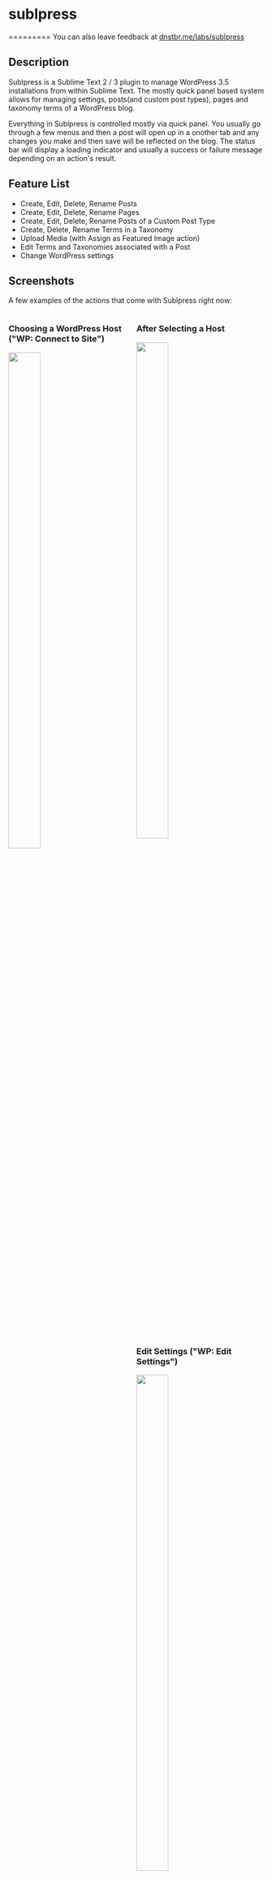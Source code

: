 # sublpress
=========
You can also leave feedback at [dnstbr.me/labs/sublpress](http://dnstbr.me/index.php/labs/sublpress)

## Description

Sublpress is a Sublime Text 2 / 3 plugin to manage WordPress 3.5 installations from within Sublime Text. The mostly quick panel based system allows for managing settings, posts(and custom post types), pages and taxonomy terms of a WordPress blog. 

Everything in Sublpress is controlled mostly via quick panel. You usually go through a few menus and then a post will open up in a onother tab and any changes you make and then save will be reflected on the blog. The status bar will display a loading indicator and usually a success or failure message depending on an action's result.

## Feature List
- Create, Edit, Delete, Rename Posts
- Create, Edit, Delete, Rename Pages
- Create, Edit, Delete, Rename Posts of a Custom Post Type
- Create, Delete, Rename Terms in a Taxonomy
- Upload Media (with Assign as Featured Image action)
- Edit Terms and Taxonomies associated with a Post
- Change WordPress settings

## Screenshots
A few examples of the actions that come with Sublpress right now:

<div style="width:50%;float:left;">
	<h3>Choosing a WordPress Host ("WP: Connect to Site")</h3>
	<img src="http://cl.zombierelief.com/image/180V1X3M1P3f/Image%202013.03.17%2011:29:42%20AM.png" width="50%" />
</div>
<div style="width:50%;float:left;">
	<h3>After Selecting a Host </h3>
	<img src="http://cl.zombierelief.com/image/1f0g0D0E0W0p/Image%202013.03.17%2011:30:00%20AM.png" width="50%" />
</div>
<div style="width:50%;float:left;">
	<h3>Edit Settings ("WP: Edit Settings")</h3>
	<img src="http://cl.zombierelief.com/image/0X3g3E1K220e/Image%202013.03.17%2011:30:11%20AM.png" width="50%" />
</div>
<div style="width:50%;float:left;">
	<h3>Manage All Pages ("WP: Manage all Pages")</h3>
	<img src="http://cl.zombierelief.com/image/3g3C2E2A2y2M/Image%202013.03.17%2011:30:28%20AM.png" width="50%" />
</div>
<div style="width:50%;float:left;">
	<h3>Page or Post Actions ("WP: Post Actions")</h3>
	<img src="http://cl.zombierelief.com/image/112k1f0X1w26/Image%202013.03.17%2011:30:42%20AM.png" width="50%" />
</div>
<div style="width:50%;float:left;">
	<h3>Term Management for Page or Post ("WP: Post Actions")</h3>
	<img src="http://f.cl.ly/items/0y1x2G171z1J093C2p0c/Image%202013.03.17%2011:31:00%20AM.png" width="50%" />
</div>
<div style="width:50%;float:left;">
	<h3>List of Actions ("WP:")</h3>
	<img src="http://f.cl.ly/items/3w0H1e2d2b1V0C313z13/Image%202013.03.17%2011:27:15%20AM.png" width="50%" />
</div>
<div style="width:50%;float:left;">
	<h3>Example Site Config ("WP: Manage Site")</h3>
	<img src="http://cl.zombierelief.com/image/1R293w2q2P37/Image%202013.03.17%2011:28:42%20AM.png" width="50%" />
</div>

### Installation (waiting on approval for Package Control)
Clone (or copy the contents of) this repository into your Sublime Text `./Packages` folder:

    git clone https://github.com/dnstbr/sublpress.git

### Configuration
To start, you'll need to setup a WordPress site config to connect to. A settings file has been created for you in your 
<sublime package dir>/User/ folder. To edit it open the command palette and look for "WP: Manage Sites". A snippet has
been provided to make it easy to add new configurations, you can complete it by typing "site" without the quotes 
and pressing tab. You can continue pressing tab to cycle through the various options.

After adding a site connect to by finding "WP: Connect to Site" in the command palette.